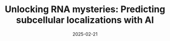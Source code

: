---
title: "Unlocking RNA mysteries: Predicting subcellular localizations with AI"
collection: publications
permalink: /publication/2025-02-21-UnlockingRNA
date: 2025-02-21
venue: 'Journal of Medical Systems'
paperurl: 'https://doi.org/10.1007/s10916-025-02156-5'
citation: 'Le N.Q.K. (2025). Unlocking RNA mysteries: Predicting subcellular localizations with AI, 49(1), 22. <i>Journal of Medical Systems</i>, 36(1), 102481.'
---